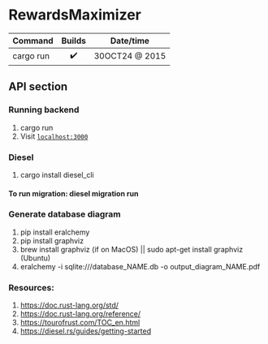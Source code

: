 # RewardsMaximizer

| Command           | Builds                   | Date/time      | 
| :---------------- | :------:                 | :------:       |
| cargo run         |   :heavy_check_mark:     | 30OCT24 @ 2015 | 

## API section
### Running backend
1. cargo run
2. Visit [`localhost:3000`](http://localhost:4000)


### Diesel
1. cargo install diesel_cli
#### To run migration: diesel migration run

### Generate database diagram
1.  pip install eralchemy
2.  pip install graphviz
3.  brew install graphviz (if on MacOS) || sudo apt-get install graphviz (Ubuntu)
4.  eralchemy -i sqlite:///database_NAME.db -o output_diagram_NAME.pdf


### Resources:
1. https://doc.rust-lang.org/std/
2. https://doc.rust-lang.org/reference/
3. https://tourofrust.com/TOC_en.html 
4. https://diesel.rs/guides/getting-started